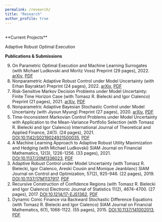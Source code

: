 ```yaml
---
permalink: /research/
title: "Research"
author_profile: true
---
```

<br>
**Current Projects**

Adaptive Robust Optimal Execution

**Publications & Submissions**

<ol>
    <li value="9">On Parametric Optimal Execution and Machine Learning Surrogates (with Michael Ludkovski and Moritz Voss) Preprint (29 pages), 2022. <a href="https://arxiv.org/abs/2204.08581">arXiv</a>, <a href="http://taochen.im/files/execution.pdf">PDF</a></li>
    <li value="8">Nonparametric Adaptive Robust Control under Model Uncertainty (with Erhan Bayraktar) Preprint (24 pages), 2022. <a href="https://arxiv.org/abs/2202.10391">arXiv</a>, <a href="http://taochen.im/files/nonparametric.pdf">PDF</a></li>
    <li value="7">Risk-Sensitive Markov Decision Problems under Model Uncertainty: Finite Time Horizon Case (with Tomasz R. Bielecki and Igor Cialenco) Preprint (21 pages), 2021. <a href="https://arxiv.org/abs/2104.06915">arXiv</a>, <a href="http://taochen.im/files/risk-sensitive.pdf">PDF</a></li>
    <li value="6">Nonparametric Adaptive Bayesian Stochastic Control under Model Uncertainty (with Jiyoun Myung) Preprint (27 pages), 2020. <a href="https://arxiv.org/abs/2011.04804">arXiv</a>, <a href="http://taochen.im/files/AdaptiveBayesian.pdf">PDF</a></li>
	<li value="5">Time-Inconsistent Markovian Control Problems under Model Uncertainty with Application to the Mean-Variance Portfolio Selection (with Tomasz R. Bielecki and Igor Cialenco) International Journal of Theoretical and Applied Finance, 24(1). (24 pages), 2021. <a href="https://www.worldscientific.com/doi/abs/10.1142/S0219024921500035">DOI:10.1142/S0219024921500035</a>, <a href="http://taochen.im/files/Time-Inconsistent.pdf">PDF</a></li>
	<li value="4">A Machine Learning Approach to Adaptive Robust Utility Maximization and Hedging (with Michael Ludkovski) SIAM Journal on Financial Mathematics, 12(3), 1226-1256. (33 pages), 2021. <a href="https://epubs.siam.org/doi/abs/10.1137/20M1336023">DOI:10.1137/20M1336023</a>, <a href="http://taochen.im/files/optInvInterp.pdf">PDF</a></li>
	<li value="3">Adaptive Robust Control under Model Uncertainty (with Tomasz R. Bielecki, Igor Cialenco, Areski Cousin and Monique Jeanblanc) SIAM Journal on Control and Optimization, 57(2), 925-946. (22 pages), 2019. <a href="https://doi.org/10.1137/17M1137917">DOI:10.1137/17M1137917</a>, <a href="http://taochen.im/files/Adaptive-Robust-Control.pdf">PDF</a></li>
    <li value="2">Recursive Construction of Confidence Regions (with Tomasz R. Bielecki and Igor Cialenco) Electronic Journal of Statistics 11(2), 4674-4700. (27 pages), 2017. <a href="http://dx.doi.org/10.1214/17-EJS1362">DOI:10.1214/17-EJS1362</a>, <a href="http://taochen.im/files/ConfIntervals.pdf">PDF</a></li>
    <li value="1">Dynamic Conic Finance via Backward Stochastic Difference Equations (with Tomasz R. Bielecki and Igor Cialenco) SIAM Journal on Financial Mathematics, 6(1), 1068-1122. (55 pages), 2015. <a href="http://epubs.siam.org/doi/10.1137/141002013">DOI:10.1137/141002013</a>, <a href="http://taochen.im/files/BCC2014_Conic-BSDEs.pdf">PDF</a></li>
</ol>
